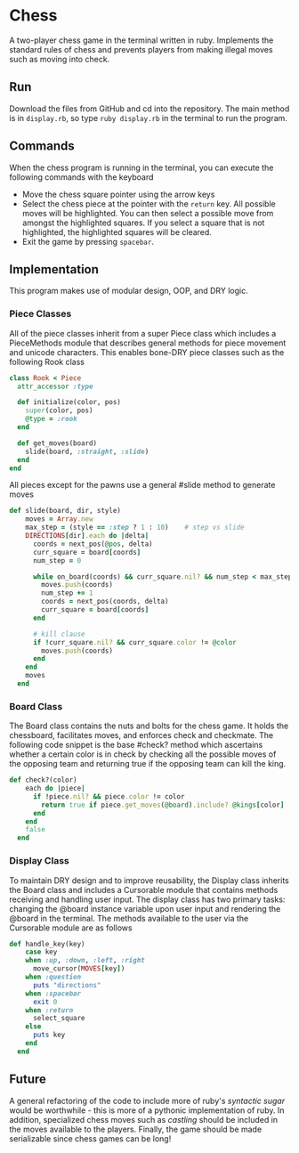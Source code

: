# Chess
A two-player chess game in the terminal written in ruby. Implements the standard rules of chess and prevents players from making illegal moves such as moving into check. 

## Run
Download the files from GitHub and cd into the repository. The main method is in ```display.rb```, so type ```ruby display.rb``` in the terminal to run the program. 

## Commands
When the chess program is running in the terminal, you can execute the following commands with the keyboard
  * Move the chess square pointer using the arrow keys
  * Select the chess piece at the pointer with the ```return``` key. All possible moves will be highlighted. You can then select a possible move from amongst the highlighted squares. If you select a square that is not highlighted, the highlighted squares will be cleared.
  * Exit the game by pressing ```spacebar```.
  
## Implementation
This program makes use of modular design, OOP, and DRY logic.

### Piece Classes
All of the piece classes inherit from a super Piece class which includes a PieceMethods module that describes general methods for piece movement and unicode characters. This enables bone-DRY piece classes such as the following Rook class
```ruby
class Rook < Piece
  attr_accessor :type

  def initialize(color, pos)
    super(color, pos)
    @type = :rook
  end

  def get_moves(board)
    slide(board, :straight, :slide)
  end
end
```
All pieces except for the pawns use a general #slide method to generate moves
```ruby
def slide(board, dir, style)
    moves = Array.new
    max_step = (style == :step ? 1 : 10)    # step vs slide
    DIRECTIONS[dir].each do |delta|
      coords = next_pos(@pos, delta)
      curr_square = board[coords]
      num_step = 0

      while on_board(coords) && curr_square.nil? && num_step < max_step
        moves.push(coords)
        num_step += 1
        coords = next_pos(coords, delta)
        curr_square = board[coords]
      end

      # kill clause
      if !curr_square.nil? && curr_square.color != @color
        moves.push(coords)
      end
    end
    moves
  end
```

### Board Class
The Board class contains the nuts and bolts for the chess game. It holds the chessboard, facilitates moves, and enforces check and checkmate. The following code snippet is the base #check? method which ascertains whether a certain color is in check by checking all the possible moves of the opposing team and returning true if the opposing team can kill the king.
```ruby
def check?(color)
    each do |piece|
      if !piece.nil? && piece.color != color
        return true if piece.get_moves(@board).include? @kings[color]
      end
    end
    false
  end
```

### Display Class
To maintain DRY design and to improve reusability, the Display class inherits the Board class and includes a Cursorable module that contains methods receiving and handling user input. The display class has two primary tasks: changing the @board instance variable upon user input and rendering the @board in the terminal. The methods available to the user via the Cursorable module are as follows
```ruby
def handle_key(key)
    case key
    when :up, :down, :left, :right
      move_cursor(MOVES[key])
    when :question
      puts "directions"
    when :spacebar
      exit 0
    when :return
      select_square
    else
      puts key
    end
  end
```

## Future
A general refactoring of the code to include more of ruby's *syntactic sugar* would be worthwhile - this is more of a pythonic implementation of ruby. In addition, specialized chess moves such as *castling* should be included in the moves available to the players. Finally, the game should be made serializable since chess games can be long!
